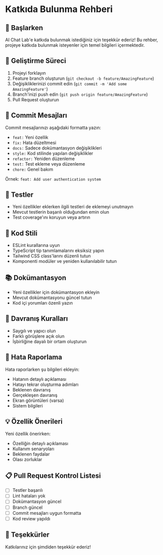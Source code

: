 # Katkıda Bulunma Rehberi

## 🌟 Başlarken

AI Chat Lab'e katkıda bulunmak istediğiniz için teşekkür ederiz! Bu rehber, projeye katkıda bulunmak isteyenler için temel bilgileri içermektedir.

## 🔄 Geliştirme Süreci

1. Projeyi forklayın
2. Feature branch oluşturun (`git checkout -b feature/AmazingFeature`)
3. Değişikliklerinizi commit edin (`git commit -m 'Add some AmazingFeature'`)
4. Branch'inizi push edin (`git push origin feature/AmazingFeature`)
5. Pull Request oluşturun

## 📝 Commit Mesajları

Commit mesajlarınızı aşağıdaki formatta yazın:

- `feat:` Yeni özellik
- `fix:` Hata düzeltmesi
- `docs:` Sadece dokümantasyon değişiklikleri
- `style:` Kod stilinde yapılan değişiklikler
- `refactor:` Yeniden düzenleme
- `test:` Test ekleme veya düzenleme
- `chore:` Genel bakım

Örnek: `feat: Add user authentication system`

## 🧪 Testler

- Yeni özellikler eklerken ilgili testleri de eklemeyi unutmayın
- Mevcut testlerin başarılı olduğundan emin olun
- Test coverage'ını koruyun veya artırın

## 🎨 Kod Stili

- ESLint kurallarına uyun
- TypeScript tip tanımlamalarını eksiksiz yapın
- Tailwind CSS class'larını düzenli tutun
- Komponenti modüler ve yeniden kullanılabilir tutun

## 📚 Dokümantasyon

- Yeni özellikler için dokümantasyon ekleyin
- Mevcut dokümantasyonu güncel tutun
- Kod içi yorumları özenli yazın

## 🤝 Davranış Kuralları

- Saygılı ve yapıcı olun
- Farklı görüşlere açık olun
- İşbirliğine dayalı bir ortam oluşturun

## 🐛 Hata Raporlama

Hata raporlarken şu bilgileri ekleyin:

- Hatanın detaylı açıklaması
- Hatayı tekrar oluşturma adımları
- Beklenen davranış
- Gerçekleşen davranış
- Ekran görüntüleri (varsa)
- Sistem bilgileri

## 💡 Özellik Önerileri

Yeni özellik önerirken:

- Özelliğin detaylı açıklaması
- Kullanım senaryoları
- Beklenen faydalar
- Olası zorluklar

## 📋 Pull Request Kontrol Listesi

- [ ] Testler başarılı
- [ ] Lint hataları yok
- [ ] Dokümantasyon güncel
- [ ] Branch güncel
- [ ] Commit mesajları uygun formatta
- [ ] Kod review yapıldı

## 🙏 Teşekkürler

Katkılarınız için şimdiden teşekkür ederiz! 